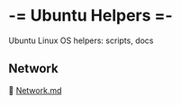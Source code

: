 # -= Ubuntu Helpers =-
Ubuntu Linux OS helpers: scripts, docs

## Network
:file_folder: [Network.md](Network.md)

